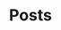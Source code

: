 ---
title: "Posts"
description: "Things that rattle around in my head."
featured_image: '/images/bg-post.jpg'
---